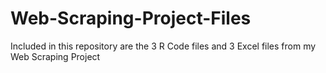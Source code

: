 # Web-Scraping-Project-Files
Included in this repository are the 3 R Code files and 3 Excel files from my Web Scraping Project
